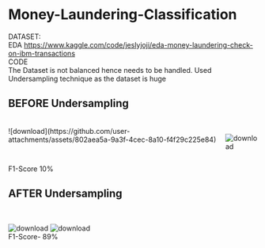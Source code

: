 # Money-Laundering-Classification
DATASET:<br>
EDA https://www.kaggle.com/code/jeslyjoji/eda-money-laundering-check-on-ibm-transactions <br>
CODE<br>
The Dataset is not balanced hence needs to be handled.
Used Undersampling technique as the dataset is huge<br>
<h2>BEFORE Undersampling </h2><br>

<div style="display: flex; justify-content: space-around;">
![download](https://github.com/user-attachments/assets/802aea5a-9a3f-4cec-8a10-f4f29c225e84)
  
![download](https://github.com/user-attachments/assets/abeb6c6d-639e-4fe2-ba74-5cbf429d615e)  
</div>

F1-Score 10%

<h2>AFTER Undersampling </h2><br>

![download](https://github.com/user-attachments/assets/6a3ac762-d7df-4e66-9398-a1d5e343daac)
![download](https://github.com/user-attachments/assets/1e3cf446-eb5c-4030-95ce-54e40070b265) <br>
F1-Score- 89%

